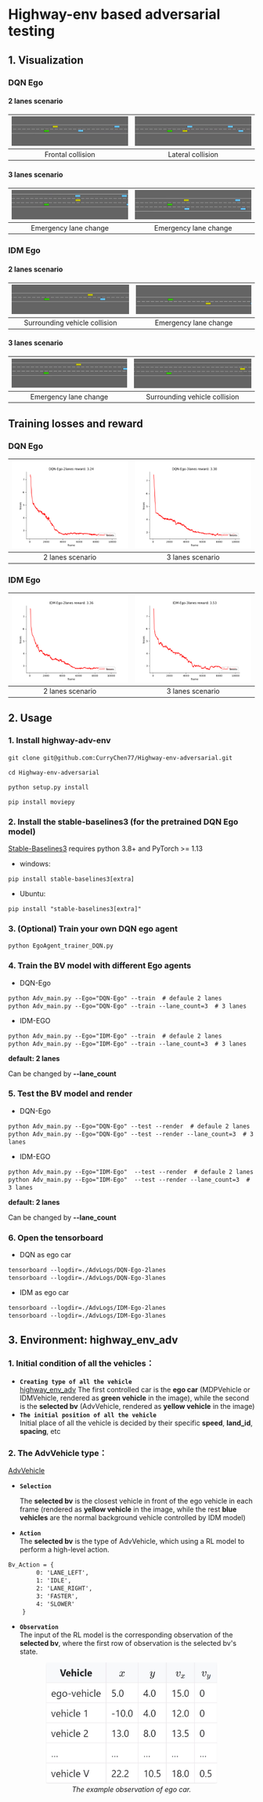 # Highway-env based adversarial testing
## 1. Visualization

### DQN Ego

#### 2 lanes scenario

| ![Image 1](image/DQN-Ego-2lanes-brake.gif) | ![Image 2](image/DQN-Ego-2lanes-crashed.gif) |
| :----------------------------------------: | :------------------------------------------: |
|             Frontal collision              |              Lateral collision               |


#### 3 lanes scenario

| ![Image 1](image/DQN-Ego-3lanes-cut-in.gif) | ![Image 2](image/DQN-Ego-3lanes-cut-in2.gif) |
| :-----------------------------------------: | :------------------------------------------: |
|            Emergency lane change            |            Emergency lane change             |


### IDM Ego

#### 2 lanes scenario

| ![Image 1](image/IDM-Ego-2lanes-crashed.gif) | ![Image 2](image/IDM-Ego-2lanes-cut-in.gif) |
| :------------------------------------------: | :-----------------------------------------: |
|        Surrounding vehicle collision         |            Emergency lane change            |


#### 3 lanes scenario

| ![Image 1](image/IDM-Ego-3lanes-cut-in2.gif) | ![Image 2](image/IDM-Ego-3lanes-surroundcrash.gif) |
| :------------------------------------------: | :------------------------------------------------: |
|            Emergency lane change             |           Surrounding vehicle collision            |


## Training losses and reward

### DQN Ego

| ![Image 1](image/DQN-Ego-2lanes-10000-losses.png) | ![Image 2](image/DQN-Ego-3lanes-10000-losses.png) |
| :-----------------------------------------------: | :-----------------------------------------------: |
|                 2 lanes scenario                  |                 3 lanes scenario                  |


### IDM Ego

| ![Image 1](image/IDM-Ego-2lanes-10000-losses-1692067702752-4.png) | ![Image 2](image/IDM-Ego-3lanes-10000-losses.png) |
| :----------------------------------------------------------: | :-----------------------------------------------: |
|                       2 lanes scenario                       |                 3 lanes scenario                  |


## 2. Usage

### 1. Install highway-adv-env
```
git clone git@github.com:CurryChen77/Highway-env-adversarial.git
```
```
cd Highway-env-adversarial
```

```
python setup.py install
```

```
pip install moviepy
```

### 2. Install the stable-baselines3 (for the pretrained DQN Ego model) 

[Stable-Baselines3](https://github.com/DLR-RM/stable-baselines3) requires python 3.8+ and PyTorch >= 1.13

* windows:
```
pip install stable-baselines3[extra]
```
- Ubuntu:
```
pip install "stable-baselines3[extra]"
```
### 3. (Optional) Train your own DQN ego agent
```
python EgoAgent_trainer_DQN.py
```
### 4. Train the BV model with different Ego agents
- DQN-Ego
```
python Adv_main.py --Ego="DQN-Ego" --train  # defaule 2 lanes
python Adv_main.py --Ego="DQN-Ego" --train --lane_count=3  # 3 lanes
```
- IDM-EGO
```
python Adv_main.py --Ego="IDM-Ego" --train  # defaule 2 lanes
python Adv_main.py --Ego="IDM-Ego" --train --lane_count=3  # 3 lanes
```
**default: 2 lanes**

Can be changed by  **--lane_count**


### 5. Test the BV model and render

- DQN-Ego
```
python Adv_main.py --Ego="DQN-Ego" --test --render  # defaule 2 lanes
python Adv_main.py --Ego="DQN-Ego" --test --render --lane_count=3  # 3 lanes
```
- IDM-EGO
```
python Adv_main.py --Ego="IDM-Ego"  --test --render  # defaule 2 lanes
python Adv_main.py --Ego="IDM-Ego"  --test --render --lane_count=3  # 3 lanes
```
**default: 2 lanes**

Can be changed by  **--lane_count**

### 6. Open the tensorboard

- DQN as ego car
```
tensorboard --logdir=./AdvLogs/DQN-Ego-2lanes
tensorboard --logdir=./AdvLogs/DQN-Ego-3lanes
```
- IDM as ego car
```
tensorboard --logdir=./AdvLogs/IDM-Ego-2lanes
tensorboard --logdir=./AdvLogs/IDM-Ego-3lanes
```
## 3. Environment: highway_env_adv
### 1. Initial condition of all the vehicles：
- **`Creating type of all the vehicle`**  
[highway_env_adv](highway_env/envs/highway_env_adv.py) The first controlled car is the **ego car** (MDPVehicle or IDMVehicle, rendered as **green vehicle** in the image), while the second is the **selected bv** (AdvVehicle, rendered as **yellow vehicle** in the image)
- **`The initial position of all the vehicle`**  
Initial place of all the vehicle is decided by their specific **speed**, **land_id**, **spacing**, etc

### 2. The AdvVehicle type：
[AdvVehicle](highway_env/vehicle/behavior.py) 

* **`Selection`**

  The **selected bv** is the closest vehicle in front of the ego vehicle in each frame (rendered as **yellow vehicle** in the image, while the rest **blue vehicles** are the normal background vehicle controlled by IDM model)

- **`Action`**  
The **selected bv** is the type of AdvVehicle, which using a RL model to perform a high-level action.  
```
Bv_Action = {
        0: 'LANE_LEFT',
        1: 'IDLE',
        2: 'LANE_RIGHT',
        3: 'FASTER',
        4: 'SLOWER'
    }
```
- **`Observation`**  
The input of the RL model is the corresponding observation of the **selected bv**, where the first row of observation is the selected bv's state. 
<p align="center">
    <img src="image/obs.png" width="350px"><br/>
    <em>The example observation of ego car.</em>
</p>